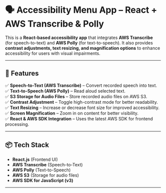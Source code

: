 # 🗣️ Accessibility Menu App – React + AWS Transcribe & Polly

This is a **React-based accessibility app** that integrates **AWS Transcribe** (for speech-to-text) and **AWS Polly** (for text-to-speech). It also provides **contrast adjustments, text resizing, and magnification options** to enhance accessibility for users with visual impairments.  

---

## **🚀 Features**
✅ **Speech-to-Text (AWS Transcribe)** – Convert recorded speech into text.  
✅ **Text-to-Speech (AWS Polly)** – Read aloud selected text.  
✅ **S3 Storage for Audio Files** – Store recorded audio files on AWS S3.  
✅ **Contrast Adjustment** – Toggle high-contrast mode for better readability.  
✅ **Text Resizing** – Increase or decrease font size for improved accessibility.  
✅ **Screen Magnification** – Zoom in on content for better visibility.  
✅ **React & AWS SDK Integration** – Uses the latest AWS SDK for frontend processing.  

---

## **📦 Tech Stack**
- **React.js** (Frontend UI)
- **AWS Transcribe** (Speech-to-Text)
- **AWS Polly** (Text-to-Speech)
- **AWS S3** (Storage for audio files)
- **AWS SDK for JavaScript (v3)**  

---

